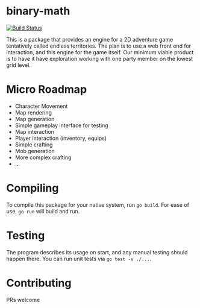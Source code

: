 # binary-math

[![Build Status](https://api.travis-ci.org/VivaLaPanda/endless-territories.svg?branch=master)](https://travis-ci.org/VivaLaPanda/endless-territories)

This is a package that provides an engine for a 2D adventure game tentatively called
endless territories. The plan is to use a web front end for interaction, and this engine
for the game itself. Our minimum viable product is to have it have exploration working with
one party member on the lowest grid level.

# Micro Roadmap

* Character Movement
* Map rendering
* Map generation
* Simple gameplay interface for testing
* Map interaction
* Player interaction (inventory, equips)
* Simple crafting
* Mob generation
* More complex crafting
* ...


# Compiling

To compile this package for your native system, run `go build`.
For ease of use, `go run` will build and run.

# Testing
The program describes its usage on start, and any manual testing
should happen there.
You can run unit tests via `go test -v ./...`.

# Contributing
PRs welcome
